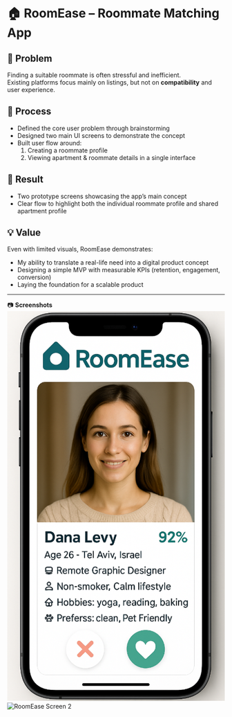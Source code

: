 # 🏠 RoomEase – Roommate Matching App  

## 📌 Problem  
Finding a suitable roommate is often stressful and inefficient.  
Existing platforms focus mainly on listings, but not on **compatibility** and user experience.  

## 🔄 Process  
- Defined the core user problem through brainstorming  
- Designed two main UI screens to demonstrate the concept  
- Built user flow around:  
  1. Creating a roommate profile  
  2. Viewing apartment & roommate details in a single interface  

## 🎯 Result  
- Two prototype screens showcasing the app’s main concept  
- Clear flow to highlight both the individual roommate profile and shared apartment profile  

## 💡 Value  
Even with limited visuals, RoomEase demonstrates:  
- My ability to translate a real-life need into a digital product concept  
- Designing a simple MVP with measurable KPIs (retention, engagement, conversion)  
- Laying the foundation for a scalable product  

---

📷 **Screenshots**  
![RoomEase Screen 1](./screenshots/roommate-profile.png)  
![RoomEase Screen 2](./screenshots/apartment-profile.png)  
